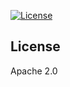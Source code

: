 [![License](https://img.shields.io/badge/License-Apache_2.0-blue.svg)](https://opensource.org/licenses/Apache-2.0)

## License
Apache 2.0


